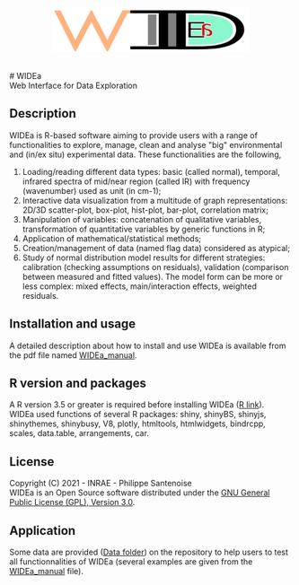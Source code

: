 <p align="center"><img src="https://github.com/PhilippeSantenoise/WIDEa/blob/main/WIDEa/WIDEa_header_img.png" width="350" height="80"></p> <br /> 
# WIDEa <br /> Web Interface for Data Exploration

## Description
WIDEa is R-based software aiming to provide users with a range of  functionalities to explore, manage, clean and analyse "big" environmental and (in/ex situ) experimental data. These functionalities are the following, 
1. Loading/reading different data types: basic (called normal), temporal, infrared spectra of mid/near region (called IR) with frequency (wavenumber) used as unit (in cm-1);
2. Interactive data visualization from a multitude of graph representations: 2D/3D scatter-plot, box-plot, hist-plot, bar-plot, correlation matrix;
3. Manipulation of variables: concatenation of qualitative variables, transformation of quantitative variables by generic functions in R;
4. Application of mathematical/statistical methods; 
5. Creation/management of data (named flag data) considered as atypical; 
6. Study of normal distribution model results for different strategies: calibration (checking assumptions on residuals), validation (comparison between measured and fitted values). The model form can be more or less complex: mixed effects, main/interaction effects, weighted residuals. 

## Installation and usage
A detailed description about how to install and use WIDEa is available from the pdf file named [WIDEa_manual](https://github.com/PhilippeSantenoise/WIDEa/blob/main/WIDEa_manual.pdf).

## R version and packages
A R version 3.5 or greater is required before installing WIDEa ([R link](https://cran.r-project.org/bin/)).<br />
WIDEa used functions of several R packages: shiny, shinyBS, shinyjs, shinythemes, shinybusy, V8, plotly, htmltools, htmlwidgets, bindrcpp, scales, data.table, arrangements, car.

## License
Copyright (C) 2021 - INRAE - Philippe Santenoise<br />
WIDEa is an Open Source software distributed under the [GNU General Public License (GPL), Version 3.0](https://github.com/PhilippeSantenoise/WIDEa/blob/main/LICENSE).

## Application
Some data are provided ([Data folder](https://github.com/PhilippeSantenoise/WIDEa/tree/main/Data)) on the repository to help users to test all functionnalities of WIDEa (several examples are given from the [WIDEa_manual](https://github.com/PhilippeSantenoise/WIDEa/blob/main/WIDEa_manual.pdf) file).
